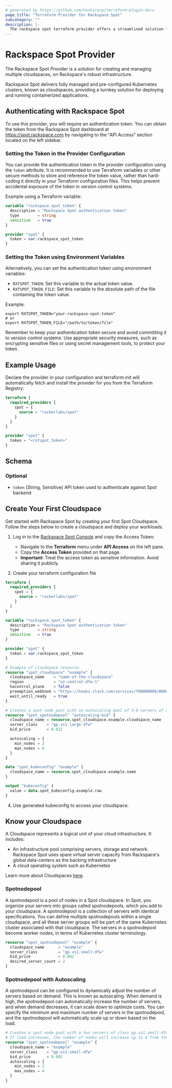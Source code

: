 ```yaml
---
# generated by https://github.com/hashicorp/terraform-plugin-docs
page_title: "Terraform Provider for Rackspace Spot"
subcategory: ""
description: |-
  The rackspace spot terraform provider offers a streamlined solution for creating and managing cloudspaces on Rackspace's robust infrastructure.
---
```


# Rackspace Spot Provider

The Rackspace Spot Provider is a solution for creating and managing multiple cloudspaces, on Rackspace's robust infrastructure.

Rackspace Spot delivers fully managed and pre-configured Kubernetes clusters, known as cloudspaces, providing a turnkey solution for deploying and running containerized applications.

## Authenticating with Rackspace Spot

To use this provider, you will require an authentication token. You can obtain the token from the Rackspace Spot dashboard at https://spot.rackspace.com by navigating to the "API Access" section located on the left sidebar.

### Setting the Token in the Provider Configuration

You can provide the authentication token in the provider configuration using the `token` attribute. It is recommended to use Terraform variables or other secure methods to store and reference the token value, rather than hard-coding it directly in your Terraform configuration files. This helps prevent accidental exposure of the token in version control systems.

Example using a Terraform variable:

```terraform
variable "rackspace_spot_token" {
  description = "Rackspace Spot authentication token"
  type        = string
  sensitive   = true
}

provider "spot" {
  token = var.rackspace_spot_token
}
```

### Setting the Token using Environment Variables

Alternatively, you can set the authentication token using environment variables:

- `RXTSPOT_TOKEN`: Set this variable to the actual token value.
- `RXTSPOT_TOKEN_FILE`: Set this variable to the absolute path of the file containing the token value.

Example:

```shell
export RXTSPOT_TOKEN="your-rackspace-spot-token"
# or
export RXTSPOT_TOKEN_FILE="/path/to/token/file"
```

Remember to keep your authentication token secure and avoid committing it to version control systems. Use appropriate security measures, such as encrypting sensitive files or using secret management tools, to protect your token.

## Example Usage

Declare the provider in your configuration and terraform init will automatically fetch and install the provider for you from the Terraform Registry:

```terraform
terraform {
  required_providers {
    spot = {
      source = "rackerlabs/spot"
    }
  }
}

provider "spot" {
  token = "<rxtspot_token>"
}
```

<!-- schema generated by tfplugindocs -->
## Schema

### Optional

- `token` (String, Sensitive) API token used to authenticate against Spot backend

## Create Your First Cloudspace

Get started with Rackspace Spot by creating your first Spot Cloudspace. Follow the steps below to create a cloudspace and deploy your workloads.

1. Log in to the [Rackspace Spot Console](https://spot.rackspace.com) and copy the Access Token:
   - Navigate to the **Terraform** menu under **API Access** on the left pane.
   - Copy the **Access Token** provided on that page.
   - **Important:** Treat the access token as sensitive information. Avoid sharing it publicly.

2. Create your terraform configuration file

```terraform
terraform {
  required_providers {
    spot = {
      source = "rackerlabs/spot"
    }
  }
}

variable "rackspace_spot_token" {
  description = "Rackspace Spot authentication token"
  type        = string
  sensitive   = true
}

provider "spot" {
  token = var.rackspace_spot_token
}

# Example of cloudspace resource.
resource "spot_cloudspace" "example" {
  cloudspace_name    = "name-of-the-cloudspace"
  region             = "us-central-dfw-1"
  hacontrol_plane    = false
  preemption_webhook = "https://hooks.slack.com/services/T00000000/B00000000/XXXXXXXXXXXXXXXXXXXXXXXX"
  wait_until_ready   = true
}

# Creates a spot node pool with an autoscaling pool of 3-8 servers of class gp.vs1.large-dfw.
resource "spot_spotnodepool" "autoscaling-bid" {
  cloudspace_name = resource.spot_cloudspace.example.cloudspace_name
  server_class    = "gp.vs1.large-dfw"
  bid_price       = 0.012

  autoscaling = {
    min_nodes = 3
    max_nodes = 8
  }
}

data "spot_kubeconfig" "example" {
  cloudspace_name = resource.spot_cloudspace.example.name
}

output "kubeconfig" {
  value = data.spot_kubeconfig.example.raw
}
```

4. Use generated kubeconfig to access your cloudspace.

## Know your Cloudspace

A Cloudspace represents a logical unit of your cloud infrastructure. It includes:

- An infrastructure pool comprising servers, storage and network. Rackspace Spot uses spare virtual server capacity from Rackspace's global data-centers as the backing infrastructure
- A cloud operating system such as Kubernetes

Learn more about Cloudspaces [here](https://spot.rackspace.com/docs/create-rackspace-spot-cloudspace).

### Spotnodepool

A spotnodepool is a pool of nodes in a Spot cloudspace. In Spot, you organize your servers into groups called spotnodepools, which you add to your cloudspace. A spotnodepool is a collection of servers with identical specifications. You can define multiple spotnodepools within a single cloudspace, and all these server groups will be part of the same Kubernetes cluster associated with that cloudspace. The servers in a spotnodepool become worker nodes, in terms of Kubernetes cluster terminology.

```terraform
resource "spot_spotnodepool" "example" {
  cloudspace_name      = "example"
  server_class         = "gp.vs1.small-dfw"
  bid_price            = 0.002
  desired_server_count = 2
}
```

### Spotnodepool with Autoscaling

A spotnodepool can be configured to dynamically adjust the number of servers based on demand. This is known as autoscaling. When demand is high, the spotnodepool can automatically increase the number of servers, and when demand decreases, it can scale down to optimize costs. You can specify the minimum and maximum number of servers in the spotnodepool, and the spotnodepool will automatically scale up or down based on the load.

```terraform
# Creates a spot node pool with a two servers of class gp.vs1.small-dfw and autoscaling enabled.
# If load increases, the number of nodes will increase up to 4 from the minimum of 2.
resource "spot_spotnodepool" "example" {
  cloudspace_name = "example"
  server_class    = "gp.vs1.small-dfw"
  bid_price       = 0.002
  autoscaling = {
    min_nodes = 2
    max_nodes = 4
  }
}
```
